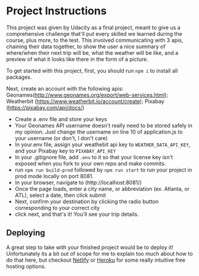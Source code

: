 # Project Instructions
This project was given by Udacity as a final project, meant to give us a comprehensive challenge that'll put every skilled we learned during the course, plus more, to the test. This involved communicating with 3 apis, chaining their data together, to show the user a nice summary of where/when their next trip will be, what the weather will be like, and a preview of what it looks like there in the form of a picture.

To get started with this project, first, you should run `npm i` to install all packages.

Next, create an account with the following apis: Geonames(http://www.geonames.org/export/web-services.html); Weatherbit (https://www.weatherbit.io/account/create); Pixabay (https://pixabay.com/api/docs/) 

- Create a .env file and store your keys
- Your Geonames API username doesn't really need to be stored safely in my opinion. Just change the username on line 10 of application.js to your username (or don't, I don't care)
- In your.env file, assign your weathebit api key to `WEATHER_DATA_API_KEY`, and your Pixabay key to `PIXABAY_API_KEY`
- In your .gitignore file, add `.env` to it so that your license key isn't exposed when you fork to your own repo and make commits.
- run `npm run build-prod` followed by `npm run start` to run your project in prod mode locally on port 8081.
- In your browser, navigate to (http://localhost:8081/)
- Once the page loads, enter a city name, or abbreviation (ex. Atlanta, or ATL), select a date, then click submit
- Next, confirm your destination by clicking the radio button corresponding to your correct city
- click next, and that's it! You'll see your trip details.

## Deploying

A great step to take with your finished project would be to deploy it! Unfortunately its a bit out of scope for me to explain too much about how to do that here, but checkout [Netlify](https://www.netlify.com/) or [Heroku](https://www.heroku.com/) for some really intuitive free hosting options.
